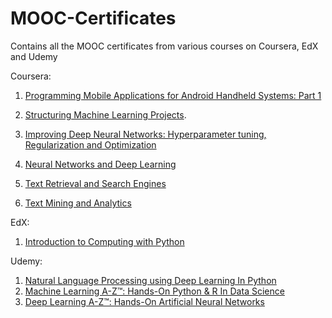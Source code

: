 # MOOC-Certificates

Contains all the MOOC certificates from various courses on Coursera, EdX and Udemy 

Coursera:

  1. [Programming Mobile Applications for Android Handheld 
  Systems: Part 1](https://www.coursera.org/account/accomplishments/certificate/BX7L655CY2TP)
  
  2. [Structuring Machine Learning Projects](https://www.coursera.org/account/accomplishments/certificate/HHMZFRE4PWLD).
  3. [Improving Deep Neural Networks: Hyperparameter tuning, Regularization and Optimization](https://www.coursera.org/account/accomplishments/certificate/TQXNJPB34UEH)
  4. [Neural Networks and Deep Learning](https://www.coursera.org/account/accomplishments/certificate/XUV6ZATM8BHN)
  5. [Text Retrieval and Search Engines](https://www.coursera.org/account/accomplishments/certificate/YL2NFKC5YVTN/)
  6. [Text Mining and Analytics](https://www.coursera.org/account/accomplishments/records/4D5M5H63ZPUP/)

EdX:
  1. [Introduction to Computing with Python](https://s3.amazonaws.com/verify.edx.org/downloads/ee55eb437a0f4380af33249f487677f4/Certificate.pdf/)

Udemy:
  1. [Natural Language Processing using Deep Learning In Python ](https://www.udemy.com/certificate/UC-C2WS6Q69/)
  2. [Machine Learning A-Z™: Hands-On Python & R In Data Science](https://www.udemy.com/certificate/UC-BVXHK1R6/)
  3. [Deep Learning A-Z™: Hands-On Artificial Neural Networks](https://www.udemy.com/certificate/UC-8OY0SLVG/)
